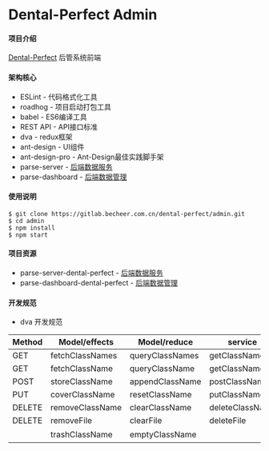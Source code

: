 # Dental-Perfect Admin

#### 项目介绍
[Dental-Perfect](http://www.dental-perfect.com/) 后管系统前端

#### 架构核心
* ESLint - 代码格式化工具
* roadhog - 项目启动打包工具
* babel - ES6编译工具
* REST API - API接口标准
* dva - redux框架
* ant-design - UI组件
* ant-design-pro - Ant-Design最佳实践脚手架
* parse-server - [后端数据服务](https://parse-server-dental-perfect.herokuapp.com)
* parse-dashboard - [后端数据管理](https://parse-dashboard-dental-perfect.herokuapp.com)

#### 使用说明


```
$ git clone https://gitlab.becheer.com.cn/dental-perfect/admin.git
$ cd admin
$ npm install
$ npm start
```

#### 项目资源
* parse-server-dental-perfect - [后端数据服务](https://parse-server-dental-perfect.herokuapp.com)
* parse-dashboard-dental-perfect - [后端数据管理](https://parse-dashboard-dental-perfect.herokuapp.com)


#### 开发规范

* dva 开发规范

|Method|Model/effects|Model/reduce|service|api / request|respon|
|-----|-----|-----|-----|-----|------|
|GET|fetchClassNames|queryClassNames|getClassNames|…/className|{results:[],count:0}|
|GET|fetchClassName|queryClassName|getClassName|…/className/objectId|className object|
|POST|storeClassName|appendClassName|postClassName|…/className|{objectId:’’,createAt:date}|
|PUT|coverClassName|resetClassName|putClassName|…/className/objectId|{updateAt:date}|
|DELETE|removeClassName|clearClassName|deleteClassName|…/className/objectId|[]|
|DELETE|removeFile|clearFile|deleteFile|…/files/filename|[]|
| |trashClassName|emptyClassName| | |详见article|


 

